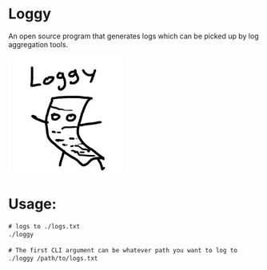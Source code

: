 # Loggy
An open source program that generates logs which can be picked up by log aggregation tools.

![Image of Loggy](assets/loggy.PNG)

# Usage:
```
# logs to ./logs.txt
./loggy

# The first CLI argument can be whatever path you want to log to
./loggy /path/to/logs.txt
```